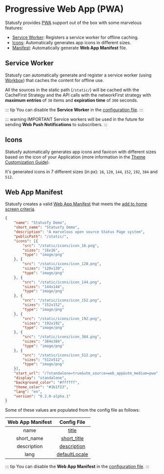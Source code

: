 # Progressive Web App (PWA)

Statusfy provides [PWA](https://developers.google.com/web/progressive-web-apps/?hl=en) support out of the box with some marvelous features:

* [Service Worker](#service-worker): Registers a service worker for offline caching.
* ​[Icons](#icon): Automatically generates app icons in different sizes.
* [Manifest](#manifest): Automatically generate **Web App Manifest** file.


## Service Worker

Statusfy can automatically generate and register a service worker (using [Workbox](https://developers.google.com/web/tools/workbox?hl=en)) that caches the content for offline use.

All the sources in the static path (`/static/`) will be cached with the CacheFirst Strategy and the API calls with the networkFirst strategy with **maximum entries** of `30` items and **expiration time** of `300` seconds.  

::: tip
You can disable the **Service Worker** in the [configuration file](../config/README.md#serviceworker).
:::

::: warning IMPORTANT
Service workers will be used in the future for sending **Web Push Notifications** to subscribers.
:::

## Icons

Statusfy automatically generates app icons and favicon with different sizes based on the icon of your Application (more information in the [Theme Customization Guide](./theme-customization.md#assets)).

It's generated icons in 7 different sizes (in px): `16`, `120`, `144`, `152`, `192`, `384` and `512`.


## Web App Manifest

Statusfy creates a valid [Web App Manifest](https://developers.google.com/web/fundamentals/web-app-manifest/?hl=en) that meets the [add to home screen criteria](https://developers.google.com/web/fundamentals/app-install-banners/?hl=en#criteria). 

```json
{
    "name": "Statusfy Demo",
    "short_name": "Statusfy Demo",
    "description": "A marvelous open source Status Page system",
    "publicPath": "/static/",
    "icons": [{
        "src": "/static/icons/icon_16.png",
        "sizes": "16x16",
        "type": "image/png"
    }, {
        "src": "/static/icons/icon_120.png",
        "sizes": "120x120",
        "type": "image/png"
    }, {
        "src": "/static/icons/icon_144.png",
        "sizes": "144x144",
        "type": "image/png"
    }, {
        "src": "/static/icons/icon_152.png",
        "sizes": "152x152",
        "type": "image/png"
    }, {
        "src": "/static/icons/icon_192.png",
        "sizes": "192x192",
        "type": "image/png"
    }, {
        "src": "/static/icons/icon_384.png",
        "sizes": "384x384",
        "type": "image/png"
    }, {
        "src": "/static/icons/icon_512.png",
        "sizes": "512x512",
        "type": "image/png"
    }],
    "start_url": "/?standalone=true&utm_source=web_app&utm_medium=pwa",
    "display": "standalone",
    "background_color": "#ffffff",
    "theme_color": "#1b1f23",
    "lang": "en",
    "version": "0.2.0-alpha.1"
}
```

Some of these values are populated from the config file as follows:

| Web App Manifest |                     Config File                    |
|:----------------:|:--------------------------------------------------:|
|       name       |         [title](../config/README.md#title)         |
|    short_name    |   [short_title](../config/README.md#short-title)   |
|    description   |   [description](../config/README.md#description)   |
|       lang       | [defaultLocale](../config/README.md#defaultlocale) |


::: tip
You can disable the **Web App Manifest** in the [configuration file](../config/README.md#manifest).
:::


